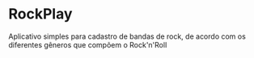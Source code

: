 # RockPlay
Aplicativo simples para cadastro de bandas de rock, de acordo com os diferentes gêneros que compõem o Rock'n'Roll

